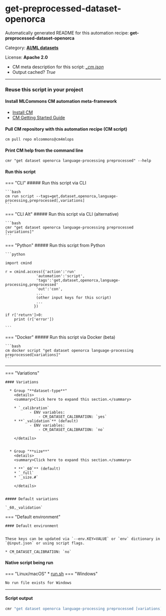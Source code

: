 # get-preprocessed-dataset-openorca
Automatically generated README for this automation recipe: **get-preprocessed-dataset-openorca**

Category: **[AI/ML datasets](..)**

License: **Apache 2.0**


* CM meta description for this script: *[_cm.json](https://github.com/mlcommons/cm4mlops/tree/main/script/get-preprocessed-dataset-openorca/_cm.json)*
* Output cached? *True*

---
### Reuse this script in your project

#### Install MLCommons CM automation meta-framework

* [Install CM](https://docs.mlcommons.org/ck/install)
* [CM Getting Started Guide](https://docs.mlcommons.org/ck/getting-started/)

#### Pull CM repository with this automation recipe (CM script)

```cm pull repo mlcommons@cm4mlops```

#### Print CM help from the command line

````cmr "get dataset openorca language-processing preprocessed" --help````

#### Run this script

=== "CLI"
    ##### Run this script via CLI

    ```bash
    cm run script --tags=get,dataset,openorca,language-processing,preprocessed[,variations] 
    ```
=== "CLI Alt"
    ##### Run this script via CLI (alternative)


    ```bash
    cmr "get dataset openorca language-processing preprocessed [variations]" 
    ```

=== "Python"
    ##### Run this script from Python


    ```python

    import cmind

    r = cmind.access({'action':'run'
                  'automation':'script',
                  'tags':'get,dataset,openorca,language-processing,preprocessed'
                  'out':'con',
                  ...
                  (other input keys for this script)
                  ...
                 })

    if r['return']>0:
        print (r['error'])

    ```


=== "Docker"
    ##### Run this script via Docker (beta)

    ```bash
    cm docker script "get dataset openorca language-processing preprocessed[variations]" 
    ```
___

=== "Variations"


    #### Variations

      * Group "**dataset-type**"
        <details>
        <summary>Click here to expand this section.</summary>

        * `_calibration`
               - ENV variables:
                   - CM_DATASET_CALIBRATION: `yes`
        * **`_validation`** (default)
               - ENV variables:
                   - CM_DATASET_CALIBRATION: `no`

        </details>


      * Group "**size**"
        <details>
        <summary>Click here to expand this section.</summary>

        * **`_60`** (default)
        * `_full`
        * `_size.#`

        </details>


    ##### Default variations

    `_60,_validation`
=== "Default environment"

    #### Default environment


    These keys can be updated via `--env.KEY=VALUE` or `env` dictionary in `@input.json` or using script flags.

    * CM_DATASET_CALIBRATION: `no`



#### Native script being run
=== "Linux/macOS"
     * [run.sh](https://github.com/mlcommons/cm4mlops/tree/main/script/get-preprocessed-dataset-openorca/run.sh)
=== "Windows"

    No run file exists for Windows
___
#### Script output
```bash
cmr "get dataset openorca language-processing preprocessed [variations]"  -j
```